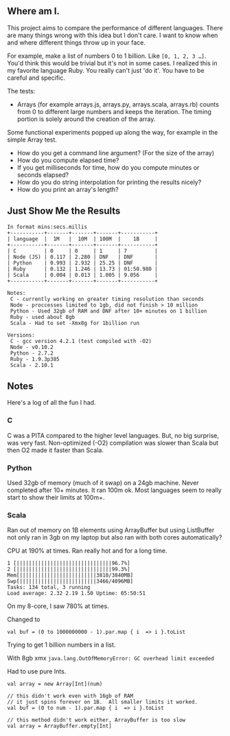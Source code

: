 ## Where am I.
This project aims to compare the performance of different languages.  There are many things wrong with this idea but I don't care.  I want to know when and where different things throw up in your face.

For example, make a list of numbers 0 to 1 billion.  Like `[0, 1, 2, 3 …]`.  You'd think this would be trivial but it's not in some cases.  I realized this in my favorite language Ruby.  You really can't just 'do it'.  You have to be careful and specific.

The tests:

- Arrays (for example arrays.js, arrays.py, arrays.scala, arrays.rb) counts from 0 to different large numbers and keeps the iteration.  The timing portion is solely around the creation of the array.

Some functional experiments popped up along the way, for example in the simple Array test.

- How do you get a command line argument?  (For the size of the array)
- How do you compute elapsed time?
- If you get milliseconds for time, how do you compute minutes or seconds elapsed?
- How do you do string interpolation for printing the results nicely?
- How do you print an array's length?

## Just Show Me the Results
    In format mins:secs.millis
	+-----------+-------+-------+-------+-----------+
	| language  |  1M   |  10M  | 100M  |    1B     |
	+-----------+-------+-------+-------+-----------+
	| C         | 0     | 0     | 1     | 7         |
	| Node (JS) | 0.117 | 2.280 | DNF   | DNF       |
	| Python    | 0.993 | 2.932 | 25.25 | DNF       |
	| Ruby      | 0.132 | 1.246 | 13.73 | 01:50.980 |
	| Scala     | 0.004 | 0.013 | 1.005 | 9.056     |
	+-----------+-------+-------+-------+-----------+
	
	Notes:
     C - currently working on greater timing resolution than seconds
     Node - proccesses limited to 1gb, did not finish > 10 million
     Python - Used 32gb of RAM and DNF after 10+ minutes on 1 billion
     Ruby - used about 8gb
     Scala - Had to set -Xmx8g for 1billion run
    
    Versions:
     C - gcc version 4.2.1 (test compiled with -O2)
     Node - v0.10.2
     Python - 2.7.2
     Ruby - 1.9.3p385
     Scala - 2.10.1


## Notes
Here's a log of all the fun I had.

### C
C was a PITA compared to the higher level languages.  But, no big surprise, was very fast.  Non-optimized (-O2) compilation was slower than Scala but then O2 made it faster than Scala.

### Python
Used 32gb of memory (much of it swap) on a 24gb machine.  Never completed after 10+ minutes.  It ran 100m ok.  Most languages seem to really start to show their limits at 100m+.

### Scala
Ran out of memory on 1B elements using ArrayBuffer but using ListBuffer not only ran in 3gb on my laptop but also ran with both cores automatically?

CPU at 190% at times.  Ran really hot and for a long time.

    1 [|||||||||||||||||||||||||||||||96.7%] 
    2 [|||||||||||||||||||||||||||||||99.3%] 
    Mem[|||||||||||||||||||||||||3810/3840MB] 
    Swp[|||||||||||||||||||||||||3466/4096MB]
    Tasks: 134 total, 3 running
    Load average: 2.32 2.19 1.50 Uptime: 05:50:51

On my 8-core, I saw 780% at times.


Changed to 

    val buf = (0 to 1000000000 - 1).par.map { i  => i }.toList

Trying to get 1 billion numbers in a list.

With 8gb xmx
`java.lang.OutOfMemoryError: GC overhead limit exceeded`


Had to use pure Ints.

`val array = new Array[Int](num)`

    // this didn't work even with 16gb of RAM
    // it just spins forever on 1B.  All smaller limits it worked.
    val buf = (0 to num - 1).par.map { i  => i }.toList

    // this method didn't work either, ArrayBuffer is too slow
    val array = ArrayBuffer.empty[Int]